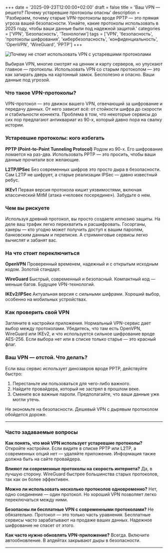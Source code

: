 +++
date = '2025-09-23T12:00:00+02:00'
draft = false
title = 'Ваш VPN — решето? Почему устаревшие протоколы опасны'
description = 'Разбираем, почему старые VPN-протоколы вроде PPTP — это прямая угроза вашей безопасности. Узнайте, какие протоколы использовать в 2025 году, чтобы ваши данные были под надежной защитой.'
categories = ['VPN', 'Безопасность', 'Технологии']
tags = ['VPN', 'безопасность', 'протоколы шифрования', 'кибербезопасность', 'конфиденциальность', 'OpenVPN', 'WireGuard', 'PPTP']
+++

![Почему не стоит использовать VPN с устаревшими протоколами](https://imagestoring.fra1.cdn.digitaloceanspaces.com/C5A7CFF1-79EF-4362-B9FB-12A248049A5A.png)

Выбирая VPN, многие смотрят на ценник и карту серверов, но упускают главное — протоколы. Использовать VPN со старым протоколом — это как запирать дверь на картонный замок. Бесполезно и опасно. Ваши данные под угрозой.

### Что такое VPN-протоколы?

VPN-протокол — это движок вашего VPN, отвечающий за шифрование и передачу данных. От него зависит всё: от стойкости шифра до скорости и стабильности коннекта. Проблема в том, что некоторые сервисы до сих пор предлагают антиквариат из 90-х, который давно пора на свалку истории.

### Устаревшие протоколы: кого избегать

**PPTP (Point-to-Point Tunneling Protocol)**
Родом из 90-х. Его шифрование ломается на раз-два. Использовать PPTP — это просить, чтобы ваши данные прочитали все желающие.

**L2TP/IPSec**
Без современных шифров это просто дыра в безопасности. Сам L2TP не шифрует, а старые реализации IPSec — давно известный ребус.

**IKEv1**
Первая версия протокола кишит уязвимостями, включая классический MitM (атака «человек посередине»). Забудьте о нем.

### Чем вы рискуете

Используя древний протокол, вы просто создаете иллюзию защиты. На деле ваш трафик легко перехватить и расшифровать. Госорганы, хакеры — кто угодно может получить доступ к вашим паролям, банковским данным и переписке. А стриминговые сервисы легко вычислят и забанят вас.

### На что стоит переключиться

**OpenVPN**
Проверенный временем, надежный и с открытым исходным кодом. Золотой стандарт.

**WireGuard**
Быстрый, современный и безопасный. Компактный код — меньше багов. Будущее VPN-технологий.

**IKEv2/IPSec**
Актуальная версия с сильными шифрами. Хороший выбор, особенно на мобильных устройствах.

### Как проверить свой VPN

Загляните в настройки приложения. Нормальный VPN-сервис дает выбор между протоколами. Убедитесь, что там есть OpenVPN, WireGuard или IKEv2, и что используется сильное шифрование вроде AES-256. Если выбора нет или в списке только старье — это красный флаг.

### Ваш VPN — отстой. Что делать?

Если ваш сервис использует динозавров вроде PPTP, действуйте быстро:

1.  Перестаньте им пользоваться для чего-либо важного.
2.  Найдите провайдера, который не застрял в прошлом веке.
3.  Смените все важные пароли. Предполагайте, что ваши данные уже могли утечь.

Не экономьте на безопасности. Дешевый VPN с дырявым протоколом обойдется дороже.

---

### Часто задаваемые вопросы

**Как понять, что мой VPN использует устаревшие протоколы?**
Откройте настройки. Если видите в списке PPTP или L2TP, а современных опций нет — удаляйте приложение. Информация также должна быть на сайте провайдера.

**Влияют ли современные протоколы на скорость интернета?**
Да, в лучшую сторону. WireGuard быстрее большинства старых протоколов, так как он более эффективен.

**Можно ли использовать несколько протоколов одновременно?**
Нет, одно соединение — один протокол. Но хороший VPN позволяет легко переключаться между ними.

**Безопасны ли бесплатные VPN с современными протоколами?**
Не обязательно. Протокол — это только часть уравнения. Бесплатные сервисы часто зарабатывают на продаже ваших данных. Надежное шифрование не спасет от этого.

**Как часто нужно обновлять VPN-приложение?**
Всегда. Включите автообновление. В апдейтах закрывают дыры в безопасности.

---